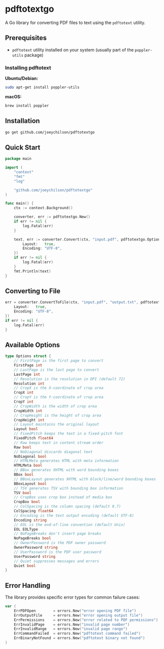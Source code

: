 # pdftotextgo

A Go library for converting PDF files to text using the `pdftotext` utility.

## Prerequisites

- `pdftotext` utility installed on your system (usually part of the `poppler-utils` package)

### Installing pdftotext

**Ubuntu/Debian:**
```bash
sudo apt-get install poppler-utils
```

**macOS:**
```bash
brew install poppler
```

## Installation

```bash
go get github.com/joeychilson/pdftotextgo
```

## Quick Start

```go
package main

import (
    "context"
    "fmt"
    "log"

    "github.com/joeychilson/pdftotextgo"
)

func main() {
   	ctx := context.Background()

    converter, err := pdftotextgo.New()
    if err != nil {
        log.Fatal(err)
    }

    text, err := converter.Convert(ctx, "input.pdf", pdftotextgo.Options{
        Layout:   true,
        Encoding: "UTF-8",
    })
    if err != nil {
        log.Fatal(err)
    }
    fmt.Println(text)
}
```

## Converting to File

```go
err = converter.ConvertToFile(ctx, "input.pdf", "output.txt", pdftotextgo.Options{
	Layout:   true,
	Encoding: "UTF-8",
})
if err != nil {
    log.Fatal(err)
}
```

## Available Options

```go
type Options struct {
	// FirstPage is the first page to convert
	FirstPage int
	// LastPage is the last page to convert
	LastPage int
	// Resolution is the resolution in DPI (default 72)
	Resolution int
	// CropX is the X-coordinate of crop area
	CropX int
	// CropY is the Y-coordinate of crop area
	CropY int
	// CropWidth is the width of crop area
	CropWidth int
	// CropHeight is the height of crop area
	CropHeight int
	// Layout maintains the original layout
	Layout bool
	// FixedPitch keeps the text in a fixed-pitch font
	FixedPitch float64
	// Raw keeps text in content stream order
	Raw bool
	// NoDiagonal discards diagonal text
	NoDiagonal bool
	// HTMLMeta generates HTML with meta information
	HTMLMeta bool
	// BBox generates XHTML with word bounding boxes
	BBox bool
	// BBoxLayout generates XHTML with block/line/word bounding boxes
	BBoxLayout bool
	// TSV generates TSV with bounding box information
	TSV bool
	// CropBox uses crop box instead of media box
	CropBox bool
	// ColSpacing is the column spacing (default 0.7)
	ColSpacing float64
	// Encoding is the text output encoding (default UTF-8)
	Encoding string
	// EOL is the end-of-line convention (default Unix)
	EOL EOLType
	// NoPageBreaks don't insert page breaks
	NoPageBreaks bool
	// OwnerPassword is the PDF owner password
	OwnerPassword string
	// UserPassword is the PDF user password
	UserPassword string
	// Quiet suppresses messages and errors
	Quiet bool
}
```

## Error Handling

The library provides specific error types for common failure cases:

```go
var (
    ErrPDFOpen        = errors.New("error opening PDF file")
    ErrOutputFile     = errors.New("error opening output file")
    ErrPermissions    = errors.New("error related to PDF permissions")
    ErrInvalidPage    = errors.New("invalid page number")
    ErrInvalidRange   = errors.New("invalid page range")
    ErrCommandFailed  = errors.New("pdftotext command failed")
    ErrBinaryNotFound = errors.New("pdftotext binary not found")
)
```